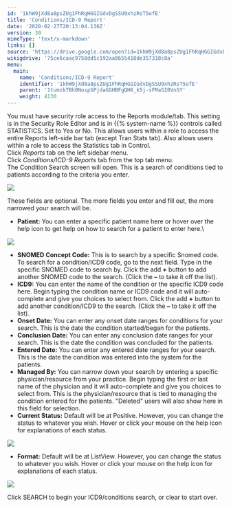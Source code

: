 ```yaml
---
id: '1khW9jXd8a8psZUg1FhRqHGGIGdvDgSSU9xhzRsT5ofE'
title: 'Conditions/ICD-9 Report'
date: '2020-02-27T20:13:04.136Z'
version: 30
mimeType: 'text/x-markdown'
links: []
source: 'https://drive.google.com/open?id=1khW9jXd8a8psZUg1FhRqHGGIGdvDgSSU9xhzRsT5ofE'
wikigdrive: '75ce6caac9758dd5c192aa0655418de357318c8a'
menu:
  main:
    name: 'Conditions/ICD-9 Report'
    identifier: '1khW9jXd8a8psZUg1FhRqHGGIGdvDgSSU9xhzRsT5ofE'
    parent: '1tumzkTBh0NospSPjdaGGHBFgQH6_k5j-sFMaSI0VnSY'
    weight: 4130
---
```

You must have security role access to the Reports module/tab. This setting is in the Security Role Editor and is in {{% system-name %}} controls called STATISTICS. Set to Yes or No. This allows users within a role to access the entire Reports left-side bar tab (except Tran Stats tab). Also allows users within a role to access the Statistics tab in Control.  
Click *Reports* tab on the left sidebar menu.  
Click *Conditions/ICD-9 Reports* tab from the top tab menu.  
The Condition Search screen will open. This is a search of conditions tied to patients according to the criteria you enter.
  
![](../conditions-icd-9-report.assets/6b10ea48155e69f14e4ae9363f882bc2.png)  

These fields are optional. The more fields you enter and fill out, the more narrowed your search will be.
* <strong>Patient:</strong> You can enter a specific patient name here or hover over the help icon to get help on how to search for a patient to enter here.\
  
![](../conditions-icd-9-report.assets/4cb0f19aea0183a6b05f1ee2c02fb9c1.png)  

* <strong>SNOMED Concept Code:</strong> This is to search by a specific Snomed code. To search for a condition/ICD9 code, go to the next field. Type in the specific SNOMED code to search by. Click the add <strong>+</strong> button to add another SNOMED code to the search. (Click the <strong>–</strong> to take it off the list).
* <strong>ICD9:</strong> You can enter the name of the condition or the specific ICD9 code here. Begin typing the condition name or ICD9 code and it will auto-complete and give you choices to select from. Click the add <strong>+</strong> button to add another condition/ICD9 to the search. (Click the <strong>–</strong> to take it off the list).
* <strong>Onset Date:</strong> You can enter any onset date ranges for conditions for your search. This is the date the condition started/began for the patients.
* <strong>Conclusion Date:</strong> You can enter any conclusion date ranges for your search. This is the date the condition was concluded for the patients.
* <strong>Entered Date:</strong> You can enter any entered date ranges for your search. This is the date the condition was entered into the system for the patients.
* <strong>Managed By:</strong> You can narrow down your search by entering a specific physician/resource from your practice. Begin typing the first <em>or</em> last name of the physician and it will auto-complete and give you choices to select from. This is the physician/resource that is tied to managing the condition entered for the patients. "Deleted" users will also show here in this field for selection.
* <strong>Current Status:</strong> Default will be at Positive. However, you can change the status to whatever you wish. Hover or click your mouse on the help icon for explanations of each status.
  
![](../conditions-icd-9-report.assets/ef705e91f962541b23facc7e623018e3.png)  

* <strong>Format:</strong> Default will be at ListView. However, you can change the status to whatever you wish. Hover or click your mouse on the help icon for explanations of each status.
  
![](../conditions-icd-9-report.assets/dce908712802532c24b194a426b702d6.png)  

Click SEARCH to begin your ICD9/conditions search, or clear to start over.
